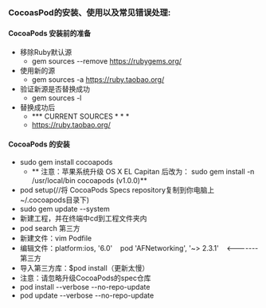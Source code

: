 ### CocoasPod的安装、使用以及常见错误处理:
#### CocoaPods 安装前的准备
* 移除Ruby默认源
  * gem sources --remove https://rubygems.org/
* 使用新的源
  * gem sources -a https://ruby.taobao.org/
* 验证新源是否替换成功
  * gem sources -l
* 替换成功后
  *  *** CURRENT SOURCES * * *
  * https://ruby.taobao.org/

#### CocoaPods 的安装
* sudo gem install cocoapods
  * ** 注意：苹果系统升级 OS X EL Capitan 后改为：
 sudo gem install -n /usr/local/bin cocoapods (v1.0.0)**
* pod setup(//将 CocoaPods Specs repository复制到你电脑上~/.cocoapods目录下)
* sudo gem update --system
* 新建工程，并在终端中cd到工程文件夹内
* pod search 第三方
* 新建文件：vim Podfile
* 编辑文件：platform:ios, '6.0'   
 pod 'AFNetworking', '~> 2.3.1'    <-------第三方
* 导入第三方库：$pod install（更新太慢）
* 注意：请忽略升级CocoaPods的spec仓库
* pod install --verbose --no-repo-update
* pod update --verbose --no-repo-update
